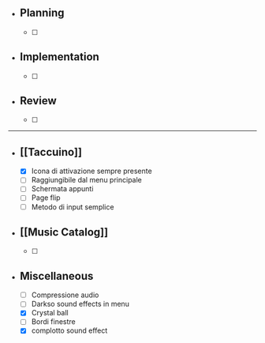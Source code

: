 

- ## Planning
	- [ ] 

- ## Implementation
	- [ ] 

- ## Review
	- [ ] 


---

- ## [[Taccuino]]
	- [x] Icona di attivazione sempre presente
	- [ ] Raggiungibile dal menu principale
	- [ ] Schermata appunti
	- [ ] Page flip
	- [ ] Metodo di input semplice

- ## [[Music Catalog]]
	- [ ] 


- ## Miscellaneous
	- [ ] Compressione audio
	- [ ] Darkso sound effects in menu
	- [x] Crystal ball
	- [ ] Bordi finestre
	- [x] complotto sound effect
